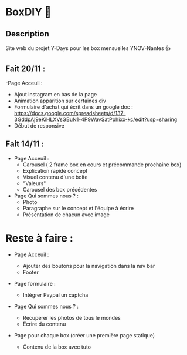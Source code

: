 # BoxDIY :gift:

## Description

Site web du projet Y-Days pour les box mensuelles YNOV-Nantes :thumbsup:

## Fait 20/11 :
-Page Acceuil :
  - Ajout instagram en bas de la page
  - Animation apparition sur certaines div
  - Formulaire d'achat qui écrit dans un google doc :
    https://docs.google.com/spreadsheets/d/137-3GddpAj9eKiHLXVsGBuN1-4P9WavSatPphixx-kc/edit?usp=sharing
  - Début de responsive
  
## Fait 14/11 :
- Page Acceuil :
  - Carousel ( 2 frame box en cours et précommande prochaine box)
  - Explication rapide concept
  - Visuel contenu d'une boite 
  - "Valeurs"
  - Carousel des box précédentes
- Page Qui sommes nous ? :
  - Photo
  - Paragraphe sur le concept et l'équipe à écrire
  - Présentation de chacun avec image
  
# Reste à faire :

- Page Acceuil :
  - Ajouter des boutons pour la navigation dans la nav bar
  - Footer
  
- Page formulaire :
  - Intégrer Paypal un captcha

- Page Qui sommes nous ? :
  - Récuperer les photos de tous le mondes
  - Ecrire du contenu
  
- Page pour chaque box (créer une première page statique)
  - Contenu de la box avec tuto 
